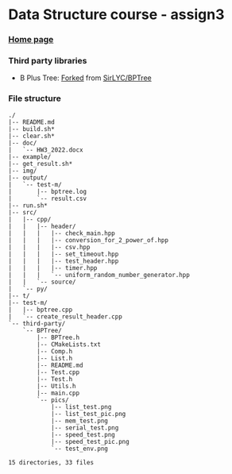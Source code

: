 # Data Structure course - assign3

### [Home page](https://github.com/AsherJingkongChen/ds-assign3)

### Third party libraries

- B Plus Tree: [Forked](https://github.com/AsherJingkongChen/BPTree)
from [SirLYC/BPTree](https://github.com/SirLYC/BPTree)

### File structure

```
./
|-- README.md
|-- build.sh*
|-- clear.sh*
|-- doc/
|   `-- HW3_2022.docx
|-- example/
|-- get_result.sh*
|-- img/
|-- output/
|   `-- test-m/
|       |-- bptree.log
|       `-- result.csv
|-- run.sh*
|-- src/
|   |-- cpp/
|   |   |-- header/
|   |   |   |-- check_main.hpp
|   |   |   |-- conversion_for_2_power_of.hpp
|   |   |   |-- csv.hpp
|   |   |   |-- set_timeout.hpp
|   |   |   |-- test_header.hpp
|   |   |   |-- timer.hpp
|   |   |   `-- uniform_random_number_generator.hpp
|   |   `-- source/
|   `-- py/
|-- t/
|-- test-m/
|   |-- bptree.cpp
|   `-- create_result_header.cpp
`-- third-party/
    `-- BPTree/
        |-- BPTree.h
        |-- CMakeLists.txt
        |-- Comp.h
        |-- List.h
        |-- README.md
        |-- Test.cpp
        |-- Test.h
        |-- Utils.h
        |-- main.cpp
        `-- pics/
            |-- list_test.png
            |-- list_test_pic.png
            |-- mem_test.png
            |-- serial_test.png
            |-- speed_test.png
            |-- speed_test_pic.png
            `-- test_env.png

15 directories, 33 files

```
